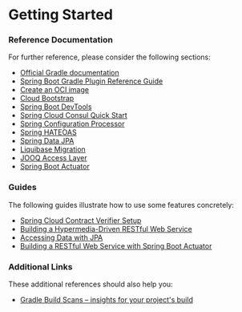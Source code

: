 # Getting Started

### Reference Documentation
For further reference, please consider the following sections:

* [Official Gradle documentation](https://docs.gradle.org)
* [Spring Boot Gradle Plugin Reference Guide](https://docs.spring.io/spring-boot/docs/2.6.5-SNAPSHOT/gradle-plugin/reference/html/)
* [Create an OCI image](https://docs.spring.io/spring-boot/docs/2.6.5-SNAPSHOT/gradle-plugin/reference/html/#build-image)
* [Cloud Bootstrap](https://spring.io/projects/spring-cloud-commons)
* [Spring Boot DevTools](https://docs.spring.io/spring-boot/docs/2.6.4/reference/htmlsingle/#using-boot-devtools)
* [Spring Cloud Consul Quick Start](https://docs.spring.io/spring-cloud-consul/docs/current/reference/html/#distributed-configuration-usage)
* [Spring Configuration Processor](https://docs.spring.io/spring-boot/docs/2.6.4/reference/htmlsingle/#configuration-metadata-annotation-processor)
* [Spring HATEOAS](https://docs.spring.io/spring-boot/docs/2.6.4/reference/htmlsingle/#boot-features-spring-hateoas)
* [Spring Data JPA](https://docs.spring.io/spring-boot/docs/2.6.4/reference/htmlsingle/#boot-features-jpa-and-spring-data)
* [Liquibase Migration](https://docs.spring.io/spring-boot/docs/2.6.4/reference/htmlsingle/#howto-execute-liquibase-database-migrations-on-startup)
* [JOOQ Access Layer](https://docs.spring.io/spring-boot/docs/2.6.4/reference/htmlsingle/#boot-features-jooq)
* [Spring Boot Actuator](https://docs.spring.io/spring-boot/docs/2.6.4/reference/htmlsingle/#production-ready)

### Guides
The following guides illustrate how to use some features concretely:

* [Spring Cloud Contract Verifier Setup](https://cloud.spring.io/spring-cloud-contract/spring-cloud-contract.html#_spring_cloud_contract_verifier_setup)
* [Building a Hypermedia-Driven RESTful Web Service](https://spring.io/guides/gs/rest-hateoas/)
* [Accessing Data with JPA](https://spring.io/guides/gs/accessing-data-jpa/)
* [Building a RESTful Web Service with Spring Boot Actuator](https://spring.io/guides/gs/actuator-service/)

### Additional Links
These additional references should also help you:

* [Gradle Build Scans – insights for your project's build](https://scans.gradle.com#gradle)
